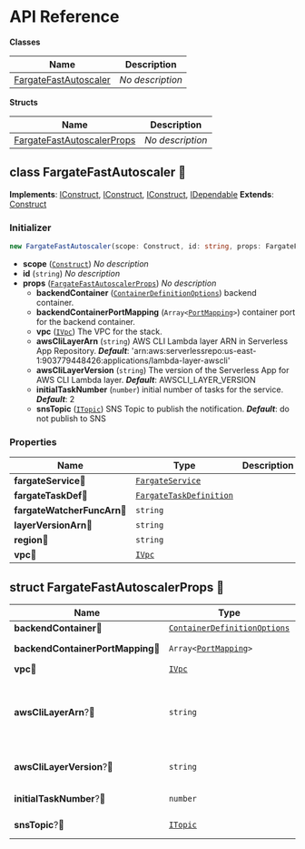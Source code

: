 # API Reference

**Classes**

Name|Description
----|-----------
[FargateFastAutoscaler](#cdk-fargate-fastautlscaler-fargatefastautoscaler)|*No description*


**Structs**

Name|Description
----|-----------
[FargateFastAutoscalerProps](#cdk-fargate-fastautlscaler-fargatefastautoscalerprops)|*No description*



## class FargateFastAutoscaler 🔹 <a id="cdk-fargate-fastautlscaler-fargatefastautoscaler"></a>



__Implements__: [IConstruct](#constructs-iconstruct), [IConstruct](#aws-cdk-core-iconstruct), [IConstruct](#constructs-iconstruct), [IDependable](#aws-cdk-core-idependable)
__Extends__: [Construct](#aws-cdk-core-construct)

### Initializer




```ts
new FargateFastAutoscaler(scope: Construct, id: string, props: FargateFastAutoscalerProps)
```

* **scope** (<code>[Construct](#aws-cdk-core-construct)</code>)  *No description*
* **id** (<code>string</code>)  *No description*
* **props** (<code>[FargateFastAutoscalerProps](#cdk-fargate-fastautlscaler-fargatefastautoscalerprops)</code>)  *No description*
  * **backendContainer** (<code>[ContainerDefinitionOptions](#aws-cdk-aws-ecs-containerdefinitionoptions)</code>)  backend container. 
  * **backendContainerPortMapping** (<code>Array<[PortMapping](#aws-cdk-aws-ecs-portmapping)></code>)  container port for the backend container. 
  * **vpc** (<code>[IVpc](#aws-cdk-aws-ec2-ivpc)</code>)  The VPC for the stack. 
  * **awsCliLayerArn** (<code>string</code>)  AWS CLI Lambda layer ARN in Serverless App Repository. __*Default*__: 'arn:aws:serverlessrepo:us-east-1:903779448426:applications/lambda-layer-awscli'
  * **awsCliLayerVersion** (<code>string</code>)  The version of the Serverless App for AWS CLI Lambda layer. __*Default*__: AWSCLI_LAYER_VERSION
  * **initialTaskNumber** (<code>number</code>)  initial number of tasks for the service. __*Default*__: 2
  * **snsTopic** (<code>[ITopic](#aws-cdk-aws-sns-itopic)</code>)  SNS Topic to publish the notification. __*Default*__: do not publish to SNS



### Properties


Name | Type | Description 
-----|------|-------------
**fargateService**🔹 | <code>[FargateService](#aws-cdk-aws-ecs-fargateservice)</code> | <span></span>
**fargateTaskDef**🔹 | <code>[FargateTaskDefinition](#aws-cdk-aws-ecs-fargatetaskdefinition)</code> | <span></span>
**fargateWatcherFuncArn**🔹 | <code>string</code> | <span></span>
**layerVersionArn**🔹 | <code>string</code> | <span></span>
**region**🔹 | <code>string</code> | <span></span>
**vpc**🔹 | <code>[IVpc](#aws-cdk-aws-ec2-ivpc)</code> | <span></span>



## struct FargateFastAutoscalerProps 🔹 <a id="cdk-fargate-fastautlscaler-fargatefastautoscalerprops"></a>






Name | Type | Description 
-----|------|-------------
**backendContainer**🔹 | <code>[ContainerDefinitionOptions](#aws-cdk-aws-ecs-containerdefinitionoptions)</code> | backend container.
**backendContainerPortMapping**🔹 | <code>Array<[PortMapping](#aws-cdk-aws-ecs-portmapping)></code> | container port for the backend container.
**vpc**🔹 | <code>[IVpc](#aws-cdk-aws-ec2-ivpc)</code> | The VPC for the stack.
**awsCliLayerArn**?🔹 | <code>string</code> | AWS CLI Lambda layer ARN in Serverless App Repository.<br/>__*Default*__: 'arn:aws:serverlessrepo:us-east-1:903779448426:applications/lambda-layer-awscli'
**awsCliLayerVersion**?🔹 | <code>string</code> | The version of the Serverless App for AWS CLI Lambda layer.<br/>__*Default*__: AWSCLI_LAYER_VERSION
**initialTaskNumber**?🔹 | <code>number</code> | initial number of tasks for the service.<br/>__*Default*__: 2
**snsTopic**?🔹 | <code>[ITopic](#aws-cdk-aws-sns-itopic)</code> | SNS Topic to publish the notification.<br/>__*Default*__: do not publish to SNS



